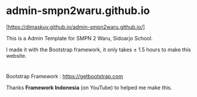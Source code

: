 # admin-smpn2waru.github.io

[https://dimaskuy.github.io/admin-smpn2waru.github.io/]

This is a Admin Template for SMPN 2 Waru, Sidoarjo School.
 </br>

I made it with the Bootstrap framework, it only takes ± 1.5 hours to make this website.

#
Bootstrap Framework : https://getbootstrap.com

Thanks <b>Framework Indonesia</b> (on YouTube) to helped me make this.

